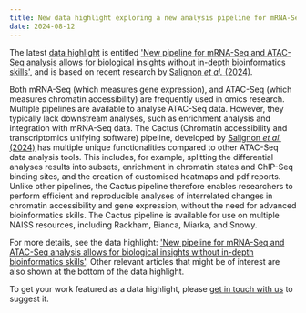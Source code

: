 ```yaml
---
title: New data highlight exploring a new analysis pipeline for mRNA-Seq and ATAC-Seq data
date: 2024-08-12
---
```


The latest [data highlight](/highlights/) is entitled ['New pipeline for mRNA-Seq and ATAC-Seq analysis allows for biological insights without in-depth bioinformatics skills'](/highlights/cactus/), and is based on recent research by [Salignon _et al._ (2024)](https://doi.org/10.1016/j.ygeno.2024.110858).

Both mRNA-Seq (which measures gene expression), and ATAC-Seq (which measures chromatin accessibility) are frequently used in omics research. Multiple pipelines are available to analyse ATAC-Seq data. However, they typically lack downstream analyses, such as enrichment analysis and integration with mRNA-Seq data. The Cactus (Chromatin accessibility and transcriptomics unifying software) pipeline, developed by [Salignon _et al._ (2024)](https://doi.org/10.1016/j.ygeno.2024.110858) has multiple unique functionalities compared to other ATAC-Seq data analysis tools. This includes, for example, splitting the differential analyses results into subsets, enrichment in chromatin states and ChIP-Seq binding sites, and the creation of customised heatmaps and pdf reports. Unlike other pipelines, the Cactus pipeline therefore enables researchers to perform efficient and reproducible analyses of interrelated changes in chromatin accessibility and gene expression, without the need for advanced bioinformatics skills. The Cactus pipeline is available for use on multiple NAISS resources, including Rackham, Bianca, Miarka, and Snowy.

For more details, see the data highlight: ['New pipeline for mRNA-Seq and ATAC-Seq analysis allows for biological insights without in-depth bioinformatics skills'](/highlights/cactus/). Other relevant articles that might be of interest are also shown at the bottom of the data highlight.

To get your work featured as a data highlight, please [get in touch with us](/contact/) to suggest it.
